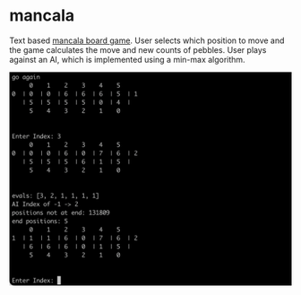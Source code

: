 # mancala
Text based [mancala board game](https://en.wikipedia.org/wiki/Mancala).  User selects which position to move and the game calculates the move and new counts of pebbles.  User plays against an AI, which is implemented using a min-max algorithm.

![](screenshot.png)
